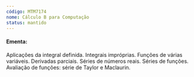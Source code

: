 ```yaml
---
código: MTM7174
nome: Cálculo B para Computação
status: mantido
---
```


#### Ementa:
Aplicações da integral definida. Integrais impróprias. Funções de várias variáveis. Derivadas parciais. Séries de números reais. Séries de funções. Avaliação de funções: série de Taylor e Maclaurin.
